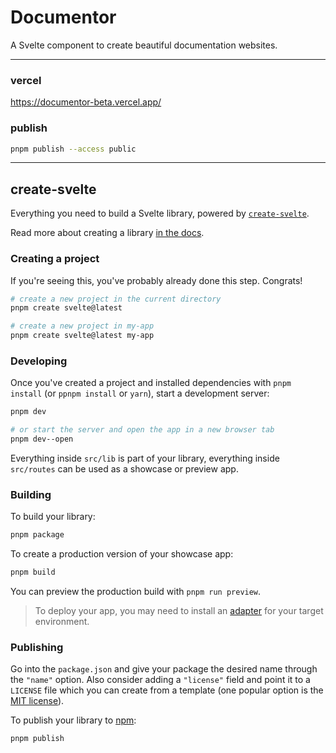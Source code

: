 # Documentor

A Svelte component to create beautiful documentation websites.

---

### vercel

https://documentor-beta.vercel.app/

### publish

```bash
pnpm publish --access public
```

---

## create-svelte

Everything you need to build a Svelte library, powered by [`create-svelte`](https://github.com/sveltejs/kit/tree/main/packages/create-svelte).

Read more about creating a library [in the docs](https://kit.svelte.dev/docs/packaging).

### Creating a project

If you're seeing this, you've probably already done this step. Congrats!

```bash
# create a new project in the current directory
pnpm create svelte@latest

# create a new project in my-app
pnpm create svelte@latest my-app
```

### Developing

Once you've created a project and installed dependencies with `pnpm install` (or `ppnpm install` or `yarn`), start a development server:

```bash
pnpm dev

# or start the server and open the app in a new browser tab
pnpm dev--open
```

Everything inside `src/lib` is part of your library, everything inside `src/routes` can be used as a showcase or preview app.

### Building

To build your library:

```bash
pnpm package
```

To create a production version of your showcase app:

```bash
pnpm build
```

You can preview the production build with `pnpm run preview`.

> To deploy your app, you may need to install an [adapter](https://kit.svelte.dev/docs/adapters) for your target environment.

### Publishing

Go into the `package.json` and give your package the desired name through the `"name"` option. Also consider adding a `"license"` field and point it to a `LICENSE` file which you can create from a template (one popular option is the [MIT license](https://opensource.org/license/mit/)).

To publish your library to [npm](https://www.npmjs.com):

```bash
pnpm publish
```
